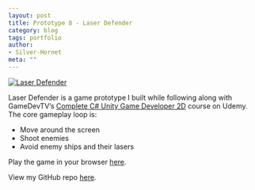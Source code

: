 ```yaml
---
layout: post
title: Prototype 8 - Laser Defender
category: blog
tags: portfolio
author:
- Silver-Hornet
meta: ""
---
```


[![Laser Defender]({{site.url}}/laser-defender.png)](https://play.unity.com/mg/other/gamedevtv-s-laser-defender)

Laser Defender is a game prototype I built while following along with GameDevTV’s [Complete C# Unity Game Developer 2D](https://www.udemy.com/course/unitycourse/) course on Udemy. The core gameplay loop is:

- Move around the screen
- Shoot enemies
- Avoid enemy ships and their lasers

Play the game in your browser [here](https://play.unity.com/mg/other/gamedevtv-s-laser-defender).

View my GitHub repo [here](https://github.com/silver-hornet/gamedevtv-laser-defender).